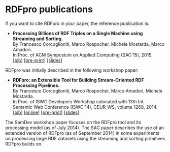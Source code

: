 
RDFpro publications
===================

If you want to cite RDFpro in your paper, the reference publication is:

  * **Processing Billions of RDF Triples on a Single Machine using Streaming and Sorting.**<br/>
    By Francesco Corcoglioniti, Marco Rospocher, Michele Mostarda, Marco Amadori.<br/>
    In Proc. of ACM Symposium on Applied Computing (SAC'15), 2015.<br/>
    [\[bib\]](https://dkm-static.fbk.eu/people/rospocher/bibtexbrowser.php?key=2015sac&amp;bib=my_pub.bib)
    [\[pre-print\]](https://dkm-static.fbk.eu/people/rospocher/files/pubs/2015sac.pdf)
    [\[slides\]](https://dkm-static.fbk.eu/people/rospocher/files/slides/2015sac_slides.pdf)

RDFpro was initially described in the following workshop paper:

  * **RDFpro: an Extensible Tool for Building Stream-Oriented RDF Processing Pipelines.**<br/>
    By Francesco Corcoglioniti, Marco Rospocher, Marco Amadori, Michele Mostarda.<br/>
    In Proc. of ISWC Developers Workshop colocated with 13th Int. Semantic Web Conference (ISWC'14), CEUR-WS, volume 1268, 2014.<br/>
    [\[bib\]](https://dkm-static.fbk.eu/people/rospocher/bibtexbrowser.php?key=2014iswcSemDev01&amp;bib=my_pub.bib)
    [\[online\]](http://ceur-ws.org/Vol-1268/paper9.pdf)
    [\[pre-print\]](https://dkm-static.fbk.eu/people/rospocher/files/pubs/2014iswcSemDev01.pdf)
    [\[slides\]](http://bit.ly/semdev2014slides)

The SemDev workshop paper focuses on the RDFpro tool and its processing model (as of July 2014).
The SAC paper describes the use of an extended version of RDFpro (as of September 2014) in some experiments on processing large RDF datasets using the streaming and sorting primitives RDFpro builds on.
